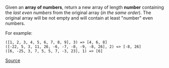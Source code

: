 Given an **array of numbers**, return a new array of length **number** containing the *last even numbers* from the original array (*in the same order*). The original array will be not empty and will contain at least "number" even numbers.

For example:
```
([1, 2, 3, 4, 5, 6, 7, 8, 9], 3) => [4, 6, 8]
([-22, 5, 3, 11, 26, -6, -7, -8, -9, -8, 26], 2) => [-8, 26]
([6, -25, 3, 7, 5, 5, 7, -3, 23], 1) => [6]
```

[Source](https://www.codewars.com/kata/5a431c0de1ce0ec33a00000c)
